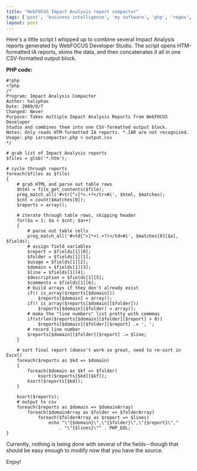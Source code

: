 ```yaml
---
title: "WebFOCUS Impact Analysis report compactor"
tags: ['post', 'business intelligence', 'my software', 'php', 'regex', 'webfocus']
layout: post
---
```


Here's a little script I whipped up to combine several Impact Analysis
reports generated by WebFOCUS Developer Studio. The script opens
HTM-formatted IA reports, skims the data, and then concatenates it all
in one CSV-formatted output block.<!--more-->

**PHP code:**

    #!php
    <?php  
    /*  
    Program: Impact Analysis Compactor  
    Author: haliphax  
    Date: 2009/8/7  
    Changed: Never  
    Purpose: Takes multiple Impact Analysis Reports from WebFOCUS Developer  
    Studio and combines them into one CSV-formatted output block.  
    Notes: Only reads HTM-formatted IA reports. *.IAR are not recognized.  
    Usage: php iarcompactor.php > output.csv  
    */

    # grab list of Impact Analysis reports  
    $files = glob('*.htm');

    # cycle through reports  
    foreach($files as $file)  
    {  
        # grab HTML and parse out table rows  
        $html = file_get_contents($file);  
        preg_match_all('#<tr[^>]*>.+?</tr>#i', $html, $matches);  
        $cnt = count($matches[0]);  
        $reports = array();

        # iterate through table rows, skipping header  
        for($a = 1; $a < $cnt; $a++)  
        {  
            # parse out table cells  
            preg_match_all('#<td[^>]*>(.+?)</td>#i', $matches[0][$a], $fields);  
            # assign field variables  
            $report = $fields[1][0];  
            $folder = $fields[1][1];  
            $usage = $fields[1][2];  
            $domain = $fields[1][3];  
            $line = $fields[1][4];  
            $description = $fields[1][5];  
            $comments = $fields[1][6];  
            # build arrays if they don't already exist  
            if(! is_array($reports[$domain]))  
                $reports[$domain] = array();  
            if(! is_array($reports[$domain][$folder]))  
                $reports[$domain][$folder] = array();  
            # make the "line numbers" list pretty with commmas  
            if(strlen($reports[$domain][$folder][$report] > 0))  
                $reports[$domain][$folder][$report] .= ', ';  
            # record line number  
            $reports[$domain][$folder][$report] .= $line;  
        }

        # sort final report (doesn't work so great, need to re-sort in Excel)  
        foreach($reports as $kd => $domain)  
        {  
            foreach($domain as $kf => $folder)  
                ksort($reports[$kd][$kf]);  
            ksort($reports[$kd]);  
        }

        ksort($reports);  
        # output to csv  
        foreach($reports as $domain => $domainArray)  
            foreach($domainArray as $folder => $folderArray)  
                foreach($folderArray as $report => $lines)  
                    echo "\"{$domain}\",\"{$folder}\",\"{$report}\","  
                        . "\"{$lines}\"" . PHP_EOL;  
    }

Currently, nothing is being done with several of the fields--though that
should be easy enough to modify now that you have the source.

Enjoy!

